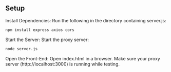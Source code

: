 ## Setup
Install Dependencies: Run the following in the directory containing server.js:

```bash
npm install express axios cors
```

Start the Server: Start the proxy server:
```bash
node server.js
```

Open the Front-End: Open index.html in a browser. Make sure your proxy server (http://localhost:3000) is running while testing.
